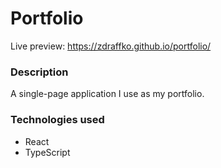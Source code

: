 # Portfolio
Live preview: https://zdraffko.github.io/portfolio/
### Description
A single-page application I use as my portfolio.
### Technologies used
* React
* TypeScript
